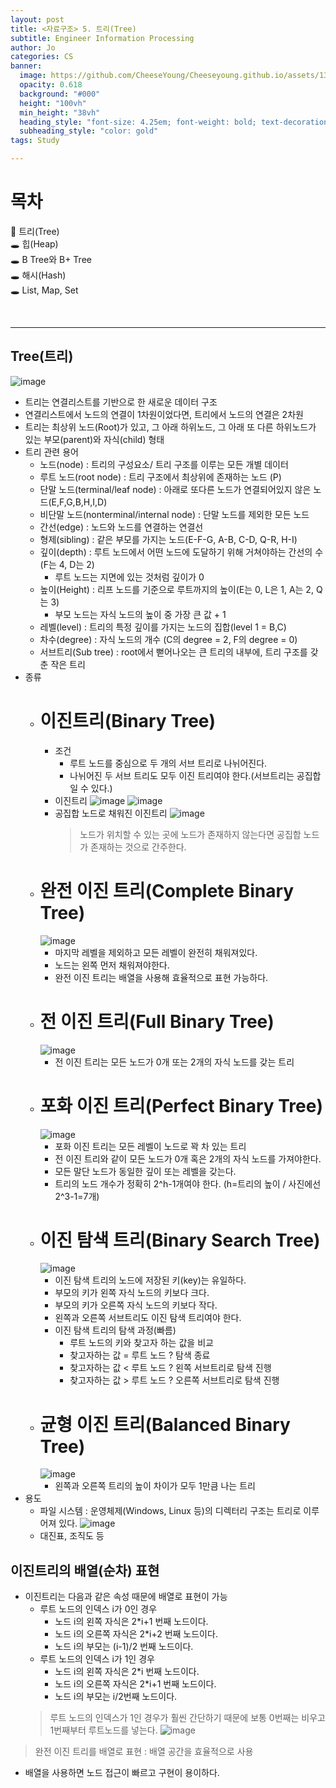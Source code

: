 ```yaml
---
layout: post
title: <자료구조> 5. 트리(Tree)
subtitle: Engineer Information Processing
author: Jo
categories: CS
banner:
  image: https://github.com/CheeseYoung/Cheeseyoung.github.io/assets/132384527/4723268d-603b-46ba-92eb-c0f3d70dd7a2
  opacity: 0.618
  background: "#000"
  height: "100vh"
  min_height: "38vh"
  heading_style: "font-size: 4.25em; font-weight: bold; text-decoration: underline"
  subheading_style: "color: gold"
tags: Study

---
```


# 목차
📌 트리(Tree) <br>
🕳 힙(Heap) <br>
🕳 B Tree와 B+ Tree <br>
🕳 해시(Hash)<br>
🕳 List, Map, Set <br>

<br>
<hr>



## Tree(트리)
![image](https://github.com/CheeseYoung/Cheeseyoung.github.io/assets/132384527/4723268d-603b-46ba-92eb-c0f3d70dd7a2)
- 트리는 연결리스트를 기반으로 한 새로운 데이터 구조
- 연결리스트에서 노드의 연결이 1차원이었다면, 트리에서 노드의 연결은 2차원
- 트리는 최상위 노드(Root)가 있고, 그 아래 하위노드, 그 아래 또 다른 하위노드가 있는 부모(parent)와 자식(child) 형태
- 트리 관련 용어
  - 노드(node) : 트리의 구성요소/ 트리 구조를 이루는 모든 개별 데이터
  - 루트 노드(root node) : 트리 구조에서 최상위에 존재하는 노드 (P)
  - 단말 노드(terminal/leaf node) : 아래로 또다른 노드가 연결되어있지 않은 노드(E,F,G,B,H,I,D)
  - 비단말 노드(nonterminal/internal node) : 단말 노드를 제외한 모든 노드
  - 간선(edge) : 노드와 노드를 연결하는 연결선
  - 형제(sibling) : 같은 부모를 가지는 노드(E-F-G, A-B, C-D, Q-R, H-I)
  - 깊이(depth) : 루트 노드에서 어떤 노드에 도달하기 위해 거쳐야하는 간선의 수(F는 4, D는 2)
    - 루트 노드는 지면에 있는 것처럼 깊이가 0
  - 높이(Height) : 리프 노드를 기준으로 루트까지의 높이(E는 0, L은 1, A는 2, Q는 3)
    - 부모 노드는 자식 노드의 높이 중 가장 큰 값 + 1
  - 레벨(level) : 트리의 특정 깊이를 가지는 노드의 집합(level 1 = B,C)
  - 차수(degree) : 자식 노드의 개수 (C의 degree = 2, F의 degree = 0)
  - 서브트리(Sub tree) : root에서 뻗어나오는 큰 트리의 내부에, 트리 구조를 갖춘 작은 트리
- 종류
  - # 이진트리(Binary Tree)
    - 조건
      - 루트 노드를 중심으로 두 개의 서브 트리로 나뉘어진다.
      - 나뉘어진 두 서브 트리도 모두 이진 트리여야 한다.(서브트리는 공집합일 수 있다.)
    - 이진트리
      ![image](https://github.com/CheeseYoung/Cheeseyoung.github.io/assets/132384527/1de683a7-8546-4583-a184-77099b43372a)
      ![image](https://github.com/CheeseYoung/Cheeseyoung.github.io/assets/132384527/7cebcf51-3db0-4366-a43a-9c3b33a98953)
    - 공집합 노드로 채워진 이진트리
      ![image](https://github.com/CheeseYoung/Cheeseyoung.github.io/assets/132384527/a3b1eef0-ea95-4c81-8a72-d5b8286a72fd)
      > 노드가 위치할 수 있는 곳에 노드가 존재하지 않는다면 공집합 노드가 존재하는 것으로 간주한다.
  - # 완전 이진 트리(Complete Binary Tree)
    ![image](https://github.com/CheeseYoung/Cheeseyoung.github.io/assets/132384527/e2f64544-438f-4600-a967-82db1a4e4179)
    - 마지막 레벨을 제외하고 모든 레벨이 완전히 채워져있다.
    - 노드는 왼쪽 먼저 채워져야한다.
    - 완전 이진 트리는 배열을 사용해 효율적으로 표현 가능하다.
  - # 전 이진 트리(Full Binary Tree)
    ![image](https://github.com/CheeseYoung/Cheeseyoung.github.io/assets/132384527/42579ac2-6ddd-4f65-9e7a-4a1cb0391e10)
    - 전 이진 트리는 모든 노드가 0개 또는 2개의 자식 노드를 갖는 트리
  - # 포화 이진 트리(Perfect Binary Tree)
    ![image](https://github.com/CheeseYoung/Cheeseyoung.github.io/assets/132384527/2f264bd5-d6fe-4299-ac51-76ae93f0d3bc)
    - 포화 이진 트리는 모든 레벨이 노드로 꽉 차 있는 트리
    - 전 이진 트리와 같이 모든 노드가 0개 혹은 2개의 자식 노드를 가져야한다.
    - 모든 말단 노드가 동일한 깊이 또는 레벨을 갖는다.
    - 트리의 노드 개수가 정확히 2^h-1개여야 한다. (h=트리의 높이 / 사진에선 2^3-1=7개)
  - # 이진 탐색 트리(Binary Search Tree)
    ![image](https://github.com/CheeseYoung/Cheeseyoung.github.io/assets/132384527/d7daa244-3372-48ed-9b09-9db04f82495a)
    - 이진 탐색 트리의 노드에 저장된 키(key)는 유일하다.
    - 부모의 키가 왼쪽 자식 노드의 키보다 크다.
    - 부모의 키가 오른쪽 자식 노드의 키보다 작다.
    - 왼쪽과 오른쪽 서브트리도 이진 탐색 트리여야 한다.
    - 이진 탐색 트리의 탐색 과정(빠름)
      - 루트 노드의 키와 찾고자 하는 값을 비교
      - 찾고자하는 값 = 루트 노드 ? 탐색 종료
      - 찾고자하는 값 < 루트 노드 ? 왼쪽 서브트리로 탐색 진행
      - 찾고자하는 값 > 루트 노드 ? 오른쪽 서브트리로 탐색 진행
  - # 균형 이진 트리(Balanced Binary Tree)
    ![image](https://github.com/CheeseYoung/Cheeseyoung.github.io/assets/132384527/918d6dca-8589-43a0-bb34-e2e38f73554a)
    - 왼쪽과 오른쪽 트리의 높이 차이가 모두 1만큼 나는 트리
- 용도
  - 파일 시스템 : 운영체제(Windows, Linux 등)의 디렉터리 구조는 트리로 이루어져 있다.
    ![image](https://github.com/CheeseYoung/Cheeseyoung.github.io/assets/132384527/5c052772-4cad-454f-bcfa-e1e75562e09b)
  - 대진표, 조직도 등

## 이진트리의 배열(순차) 표현
- 이진트리는 다음과 같은 속성 때문에 배열로 표현이 가능
  - 루트 노드의 인덱스 i가 0인 경우
    - 노드 i의 왼쪽 자식은 2*i+1 번째 노드이다.
    - 노드 i의 오른쪽 자식은 2*i+2 번째 노드이다.
    - 노드 i의 부모는 (i-1)/2 번째 노드이다.
  - 루트 노드의 인덱스 i가 1인 경우
    - 노드 i의 왼쪽 자식은 2*i 번째 노드이다.
    - 노드 i의 오른쪽 자식은 2*i+1 번째 노드이다.
    - 노드 i의 부모는 i/2번째 노드이다.
  > 루트 노드의 인덱스가 1인 경우가 훨씬 간단하기 때문에 보통 0번째는 비우고 1번째부터 루트노드를 넣는다.
![image](https://github.com/CheeseYoung/Cheeseyoung.github.io/assets/132384527/90291b7f-5c4d-469e-8c27-be431e70b508)
> 완전 이진 트리를 배열로 표현 : 배열 공간을 효율적으로 사용
- 배열을 사용하면 노드 접근이 빠르고 구현이 용이하다.













